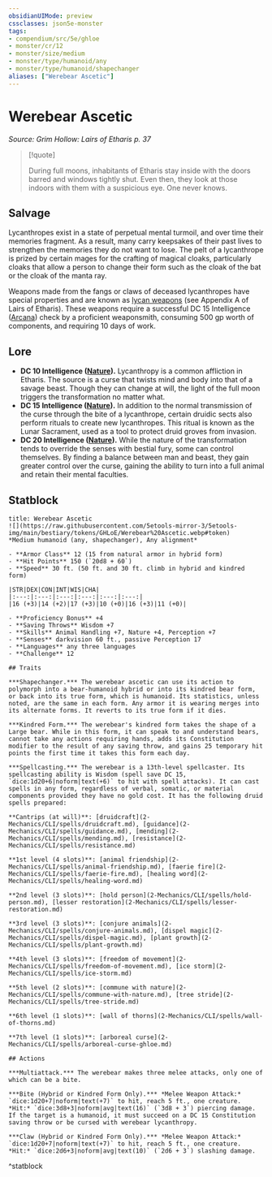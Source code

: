 ```yaml
---
obsidianUIMode: preview
cssclasses: json5e-monster
tags:
- compendium/src/5e/ghloe
- monster/cr/12
- monster/size/medium
- monster/type/humanoid/any
- monster/type/humanoid/shapechanger
aliases: ["Werebear Ascetic"]
---
```

# Werebear Ascetic
*Source: Grim Hollow: Lairs of Etharis p. 37*  

> [!quote]  
> 
> During full moons, inhabitants of Etharis stay inside with the doors barred and windows tightly shut. Even then, they look at those indoors with them with a suspicious eye. One never knows.

## Salvage

Lycanthropes exist in a state of perpetual mental turmoil, and over time their memories fragment. As a result, many carry keepsakes of their past lives to strengthen the memories they do not want to lose. The pelt of a lycanthrope is prized by certain mages for the crafting of magical cloaks, particularly cloaks that allow a person to change their form such as the cloak of the bat or the cloak of the manta ray.

Weapons made from the fangs or claws of deceased lycanthropes have special properties and are known as [lycan weapons](2-Mechanics/CLI/items/lycan-weapon-ghloe.md) (see Appendix A of Lairs of Etharis). These weapons require a successful DC 15 Intelligence ([Arcana](2-Mechanics/CLI/rules/skills.md#Arcana)) check by a proficient weaponsmith, consuming 500 gp worth of components, and requiring 10 days of work.

## Lore

- **DC 10 Intelligence ([Nature](2-Mechanics/CLI/rules/skills.md#Nature)).** Lycanthropy is a common affliction in Etharis. The source is a curse that twists mind and body into that of a savage beast. Though they can change at will, the light of the full moon triggers the transformation no matter what.  
- **DC 15 Intelligence ([Nature](2-Mechanics/CLI/rules/skills.md#Nature)).** In addition to the normal transmission of the curse through the bite of a lycanthrope, certain druidic sects also perform rituals to create new lycanthropes. This ritual is known as the Lunar Sacrament, used as a tool to protect druid groves from invasion.  
- **DC 20 Intelligence ([Nature](2-Mechanics/CLI/rules/skills.md#Nature)).** While the nature of the transformation tends to override the senses with bestial fury, some can control themselves. By finding a balance between man and beast, they gain greater control over the curse, gaining the ability to turn into a full animal and retain their mental faculties.  

## Statblock

```ad-statblock
title: Werebear Ascetic
![](https://raw.githubusercontent.com/5etools-mirror-3/5etools-img/main/bestiary/tokens/GHLoE/Werebear%20Ascetic.webp#token)
*Medium humanoid (any, shapechanger), Any alignment*

- **Armor Class** 12 (15 from natural armor in hybrid form)
- **Hit Points** 150 (`20d8 + 60`)
- **Speed** 30 ft. (50 ft. and 30 ft. climb in hybrid and kindred form)

|STR|DEX|CON|INT|WIS|CHA|
|:---:|:---:|:---:|:---:|:---:|:---:|
|16 (+3)|14 (+2)|17 (+3)|10 (+0)|16 (+3)|11 (+0)|

- **Proficiency Bonus** +4
- **Saving Throws** Wisdom +7
- **Skills** Animal Handling +7, Nature +4, Perception +7
- **Senses** darkvision 60 ft., passive Perception 17
- **Languages** any three languages
- **Challenge** 12

## Traits

***Shapechanger.*** The werebear ascetic can use its action to polymorph into a bear-humanoid hybrid or into its kindred bear form, or back into its true form, which is humanoid. Its statistics, unless noted, are the same in each form. Any armor it is wearing merges into its alternate forms. It reverts to its true form if it dies.

***Kindred Form.*** The werebear's kindred form takes the shape of a Large bear. While in this form, it can speak to and understand bears, cannot take any actions requiring hands, adds its Constitution modifier to the result of any saving throw, and gains 25 temporary hit points the first time it takes this form each day.

***Spellcasting.*** The werebear is a 13th-level spellcaster. Its spellcasting ability is Wisdom (spell save DC 15, `dice:1d20+6|noform|text(+6)` to hit with spell attacks). It can cast spells in any form, regardless of verbal, somatic, or material components provided they have no gold cost. It has the following druid spells prepared:

**Cantrips (at will)**: [druidcraft](2-Mechanics/CLI/spells/druidcraft.md), [guidance](2-Mechanics/CLI/spells/guidance.md), [mending](2-Mechanics/CLI/spells/mending.md), [resistance](2-Mechanics/CLI/spells/resistance.md)

**1st level (4 slots)**: [animal friendship](2-Mechanics/CLI/spells/animal-friendship.md), [faerie fire](2-Mechanics/CLI/spells/faerie-fire.md), [healing word](2-Mechanics/CLI/spells/healing-word.md)

**2nd level (3 slots)**: [hold person](2-Mechanics/CLI/spells/hold-person.md), [lesser restoration](2-Mechanics/CLI/spells/lesser-restoration.md)

**3rd level (3 slots)**: [conjure animals](2-Mechanics/CLI/spells/conjure-animals.md), [dispel magic](2-Mechanics/CLI/spells/dispel-magic.md), [plant growth](2-Mechanics/CLI/spells/plant-growth.md)

**4th level (3 slots)**: [freedom of movement](2-Mechanics/CLI/spells/freedom-of-movement.md), [ice storm](2-Mechanics/CLI/spells/ice-storm.md)

**5th level (2 slots)**: [commune with nature](2-Mechanics/CLI/spells/commune-with-nature.md), [tree stride](2-Mechanics/CLI/spells/tree-stride.md)

**6th level (1 slots)**: [wall of thorns](2-Mechanics/CLI/spells/wall-of-thorns.md)

**7th level (1 slots)**: [arboreal curse](2-Mechanics/CLI/spells/arboreal-curse-ghloe.md)

## Actions

***Multiattack.*** The werebear makes three melee attacks, only one of which can be a bite.

***Bite (Hybrid or Kindred Form Only).*** *Melee Weapon Attack:* `dice:1d20+7|noform|text(+7)` to hit, reach 5 ft., one creature. *Hit:* `dice:3d8+3|noform|avg|text(16)` (`3d8 + 3`) piercing damage. If the target is a humanoid, it must succeed on a DC 15 Constitution saving throw or be cursed with werebear lycanthropy.

***Claw (Hybrid or Kindred Form Only).*** *Melee Weapon Attack:* `dice:1d20+7|noform|text(+7)` to hit, reach 5 ft., one creature. *Hit:* `dice:2d6+3|noform|avg|text(10)` (`2d6 + 3`) slashing damage.
```
^statblock